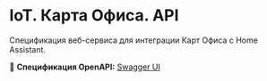 # IoT. Карта Офиса. API

Спецификация веб-сервиса для интеграции Карт Офиса с Home Assistant.

📌 **Спецификация OpenAPI:** [Swagger UI](https://lights-on-projects.github.io/iot-specification/)
